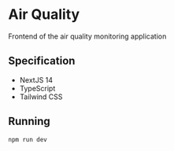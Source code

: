 # Air Quality

Frontend of the air quality monitoring application

## Specification

- NextJS 14
- TypeScript
- Tailwind CSS

## Running

```bash
npm run dev
```
